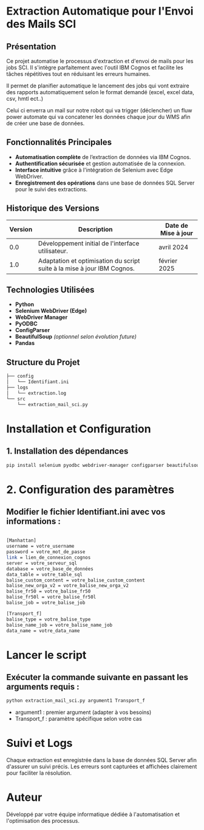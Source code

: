 # Extraction Automatique pour l'Envoi des Mails SCI 

## Présentation

Ce projet automatise le processus d'extraction et d'envoi de mails pour les jobs SCI. Il s'intègre parfaitement avec l'outil IBM Cognos et facilite les tâches répétitives tout en réduisant les erreurs humaines.

Il permet de planifier automatique le lancement des jobs qui vont extraire des rapports automatiquement selon le format demandé (excel, excel data, csv, hmtl ect..)

Celui ci enverra un mail sur notre robot qui va trigger (déclencher) un fluw power automate qui va concatener les données chaque jour du WMS afin de créer une base de données.

## Fonctionnalités Principales

- **Automatisation complète** de l’extraction de données via IBM Cognos.
- **Authentification sécurisée** et gestion automatisée de la connexion.
- **Interface intuitive** grâce à l'intégration de Selenium avec Edge WebDriver.
- **Enregistrement des opérations** dans une base de données SQL Server pour le suivi des extractions.

## Historique des Versions

| Version | Description                                                              | Date de Mise à jour |
|---------|--------------------------------------------------------------------------|---------------------|
| 0.0     | Développement initial de l'interface utilisateur.                        | avril 2024                 |
| 1.0     | Adaptation et optimisation du script suite à la mise à jour IBM Cognos.  | février 2025                 |

## Technologies Utilisées

- **Python**
- **Selenium WebDriver (Edge)**
- **WebDriver Manager**
- **PyODBC**
- **ConfigParser**
- **BeautifulSoup** *(optionnel selon évolution future)*
- **Pandas**

## Structure du Projet

```bash
├── config
│   └── Identifiant.ini
├── logs
│   └── extraction.log
└── src
    └── extraction_mail_sci.py

```

# Installation et Configuration

## 1. Installation des dépendances

```bash
pip install selenium pyodbc webdriver-manager configparser beautifulsoup4 pandas

```

# 2. Configuration des paramètres

## Modifier le fichier Identifiant.ini avec vos informations :

```bash

[Manhattan]
username = votre_username
password = votre_mot_de_passe
link = lien_de_connexion_cognos
server = votre_serveur_sql
database = votre_base_de_données
data_table = votre_table_sql
balise_custom_content = votre_balise_custom_content
balise_new_orga_v2 = votre_balise_new_orga_v2
balise_fr50 = votre_balise_fr50
balise_fr50l = votre_balise_fr50l
balise_job = votre_balise_job

[Transport_f]
balise_type = votre_balise_type
balise_name_job = votre_balise_name_job
data_name = votre_data_name

```
# Lancer le script

## Exécuter la commande suivante en passant les arguments requis :

```bash
python extraction_mail_sci.py argument1 Transport_f

```

- argument1 : premier argument (adapter à vos besoins)
- Transport_f : paramètre spécifique selon votre cas

# Suivi et Logs

Chaque extraction est enregistrée dans la base de données SQL Server afin d'assurer un suivi précis. Les erreurs sont capturées et affichées clairement pour faciliter la résolution.

# Auteur

Développé par votre équipe informatique dédiée à l'automatisation et l'optimisation des processus.